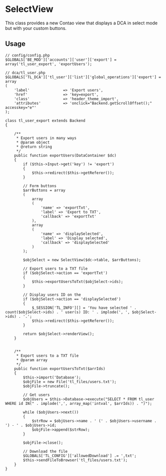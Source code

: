 SelectView
==========

This class provides a new Contao view that displays a DCA in select mode but with your custom buttons.

Usage
-----
	// config/config.php
	$GLOBALS['BE_MOD']['accounts']['user']['export'] = array('tl_user_export', 'exportUsers');

	// dca/tl_user.php
	$GLOBALS['TL_DCA']['tl_user']['list']['global_operations']['export'] = array
	(
		'label'               => 'Export users',
		'href'                => 'key=export',
		'class'               => 'header_theme_import',
		'attributes'          => 'onclick="Backend.getScrollOffset();" accesskey="e"'
	);

	class tl_user_export extends Backend
	{

		/**
		 * Export users in many ways
		 * @param object
		 * @return string
		 */
		public function exportUsers(DataContainer $dc)
		{
			if ($this->Input->get('key') != 'export')
			{
				$this->redirect($this->getReferer());
			}

			// Form buttons
			$arrButtons = array
			(
				array
				(
					'name' => 'exportTxt',
					'label' => 'Export to TXT',
					'callback' => 'exportTxt'
				),
				array
				(
					'name' => 'displaySelected',
					'label' => 'Display selected',
					'callback' => 'displaySelected'
				)
			);

			$objSelect = new SelectView($dc->table, $arrButtons);

			// Export users to a TXT file
			if ($objSelect->action == 'exportTxt')
			{
				$this->exportUsersToTxt($objSelect->ids);
			}

			// Display users ID on the 
			if ($objSelect->action == 'displaySelected')
			{
				$_SESSION['TL_INFO'][] = 'You have selected ' . count($objSelect->ids) . ' user(s) ID: ' . implode(', ', $objSelect->ids) . '.';
				$this->redirect($this->getReferer());
			}

			return $objSelect->renderView();
		}


		/**
		 * Export users to a TXT file
		 * @param array
		 */
		public function exportUsersToTxt($arrIds)
		{
			$this->import('Database');
			$objFile = new File('tl_files/users.txt');
			$objFile->truncate();

			// Get users
			$objUsers = $this->Database->execute("SELECT * FROM tl_user WHERE id IN(" . implode(',', array_map('intval', $arrIds)) . ")");

			while ($objUsers->next())
			{
				$strRow = $objUsers->name . ' (' . $objUsers->username . ') - ' . $objUsers->id;
				$objFile->append($strRow);
			}

			$objFile->close();

			// Download the file
			$GLOBALS['TL_CONFIG']['allowedDownload'] .= ',txt';
			$this->sendFileToBrowser('tl_files/users.txt');
		}
	}

